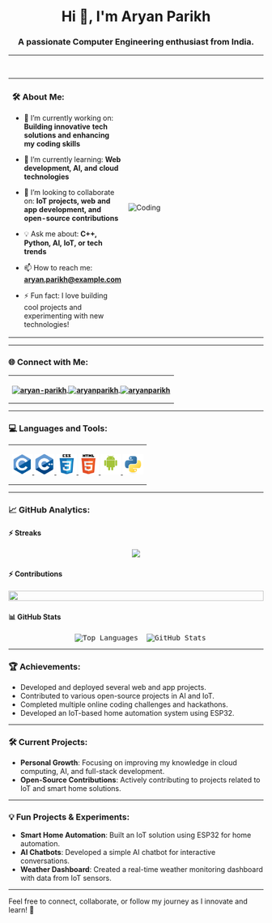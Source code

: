 <h1 align="center">Hi 👋, I'm Aryan Parikh</h1>
<h3 align="center">A passionate Computer Engineering enthusiast from India.</h3>

---

<br>
<table style="border: none;" >
  <tr>
    <td>
      
  ### 🛠️ About Me:
- 🔭 I’m currently working on: **Building innovative tech solutions and enhancing my coding skills**  
- 🌱 I’m currently learning: **Web development, AI, and cloud technologies**  
- 👯 I’m looking to collaborate on: **IoT projects, web and app development, and open-source contributions**  
- 💡 Ask me about: **C++, Python, AI, IoT, or tech trends**  
- 📫 How to reach me: **aryan.parikh@example.com**  
- ⚡ Fun fact: I love building cool projects and experimenting with new technologies!  
      
    </td>
    <td>
      <img align="right" alt="Coding" width="400" src="https://cdn.dribbble.com/users/1162077/screenshots/3848914/programmer.gif">
    </td>
    
  </tr>
</table>

---

### 🌐 Connect with Me:
<div align ="center" >
  <table style="border: none;">
    <tr>
      <th>
        <p align="left">
<a href="https://linkedin.com/in/aryan-parikh" target="blank">
  <img align="center" src="https://raw.githubusercontent.com/rahuldkjain/github-profile-readme-generator/master/src/images/icons/Social/linked-in-alt.svg" alt="aryan-parikh" height="30" width="40" />
</a>
<a href="https://www.hackerrank.com/aryanparikh" target="blank">
  <img align="center" src="https://raw.githubusercontent.com/rahuldkjain/github-profile-readme-generator/master/src/images/icons/Social/hackerrank.svg" alt="aryanparikh" height="30" width="40" />
</a>
<a href="https://www.leetcode.com/aryanparikh" target="blank">
  <img align="center" src="https://raw.githubusercontent.com/rahuldkjain/github-profile-readme-generator/master/src/images/icons/Social/leet-code.svg" alt="aryanparikh" height="30" width="40" />
</a>
</p>
      </th>
    </tr>
  
</table>
</div>

---

### 💻 Languages and Tools:
<div align ="center" >
  <table style="border: none;">
    <tr>
      <th>
        <p align="left"> 
  <a href="https://www.cprogramming.com/" target="_blank" rel="noreferrer"> 
    <img src="https://raw.githubusercontent.com/devicons/devicon/master/icons/c/c-original.svg" alt="c" width="40" height="40"/> 
  </a> 
  <a href="https://www.w3schools.com/cpp/" target="_blank" rel="noreferrer"> 
    <img src="https://raw.githubusercontent.com/devicons/devicon/master/icons/cplusplus/cplusplus-original.svg" alt="cplusplus" width="40" height="40"/> 
  </a> 
  <a href="https://www.w3schools.com/css/" target="_blank" rel="noreferrer"> 
    <img src="https://raw.githubusercontent.com/devicons/devicon/master/icons/css3/css3-original-wordmark.svg" alt="css3" width="40" height="40"/> 
  </a> 
  <a href="https://www.w3.org/html/" target="_blank" rel="noreferrer"> 
    <img src="https://raw.githubusercontent.com/devicons/devicon/master/icons/html5/html5-original-wordmark.svg" alt="html5" width="40" height="40"/> 
  </a> 
  <a href="https://developer.android.com/" target="_blank" rel="noreferrer"> 
    <img src="https://raw.githubusercontent.com/devicons/devicon/master/icons/android/android-original-wordmark.svg" alt="android" width="40" height="40"/> 
  </a> 
  <a href="https://www.python.org/" target="_blank" rel="noreferrer"> 
    <img src="https://raw.githubusercontent.com/devicons/devicon/master/icons/python/python-original.svg" alt="python" width="40" height="40"/> 
  </a> 
</p>
      </th>
    </tr>
  
</table>
</div>

---

### 📈 GitHub Analytics:

#### ⚡ Streaks
<div align="center">
  <picture>
    <source media="(prefers-color-scheme: dark)" srcset="https://streak-stats.demolab.com?user=Aryan-B-Parikh&theme=dark&card_width=900&card_height=300" />
    <img src="https://streak-stats.demolab.com?user=Aryan-B-Parikh&theme=radical" />
  </picture>
</div>

#### ⚡ Contributions
<p align="center">
  <img src="https://github-readme-activity-graph.vercel.app/graph?username=Aryan-B-Parikh&theme=react-dark&bg_color=20232a&hide_border=true" width="100%" height="70%" />
</p>

#### 📊 GitHub Stats
<pre align="center">
  <img src="https://github-readme-stats.vercel.app/api/top-langs/?username=Aryan-B-Parikh&theme=radical" alt="Top Languages" />  <img src="https://github-readme-stats.vercel.app/api?username=Aryan-B-Parikh&theme=radical" alt="GitHub Stats" />
</pre>

---

### 🏆 Achievements:
- Developed and deployed several web and app projects.
- Contributed to various open-source projects in AI and IoT.
- Completed multiple online coding challenges and hackathons.
- Developed an IoT-based home automation system using ESP32.

---

### 🛠️ Current Projects:
- **Personal Growth**: Focusing on improving my knowledge in cloud computing, AI, and full-stack development.
- **Open-Source Contributions**: Actively contributing to projects related to IoT and smart home solutions.

---

### 💡 Fun Projects & Experiments:
- **Smart Home Automation**: Built an IoT solution using ESP32 for home automation.
- **AI Chatbots**: Developed a simple AI chatbot for interactive conversations.
- **Weather Dashboard**: Created a real-time weather monitoring dashboard with data from IoT sensors.

---

Feel free to connect, collaborate, or follow my journey as I innovate and learn! 🚀

